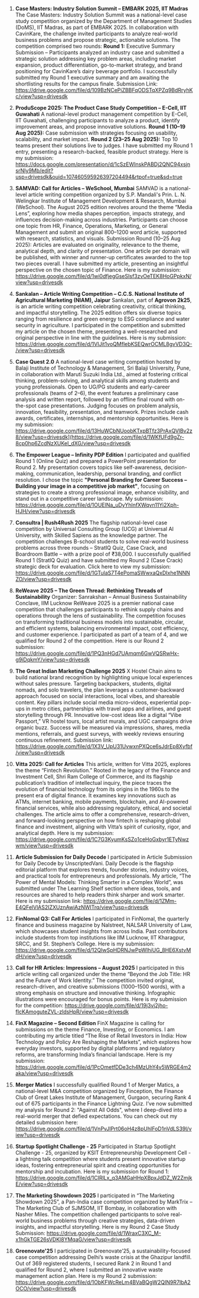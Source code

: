 1. **Case Masters: Industry Solution Summit – EMBARK 2025, IIT Madras**
   The Case Masters: Industry Solution Summit was a national-level case study competition organized by the Department of Management Studies (DoMS), IIT Madras, as part of EMBARK 2025. In collaboration with CavinKare, the challenge invited participants to analyze real-world business problems and propose strategic, actionable solutions.
The competition comprised two rounds:
   **Round 1:** Executive Summary Submission – Participants analyzed an industry case and submitted a strategic solution addressing key problem areas, including market expansion, product differentiation, go-to-market strategy, and brand positioning for CavinKare’s dairy beverage portfolio.
   I successfully submitted my Round 1 executive summary and am awaiting the shortlisting results for the campus finale.
   Submission Link: https://drive.google.com/file/d/109BzNCePiZBBFqODSTqXPZq9BdRryhKc/view?usp=drivesdk

 2. **ProduScope 2025: The Product Case Study Competition – E-Cell, IIT Guwahati**
    A national-level product management competition by E-Cell, IIT Guwahati, challenging participants to analyze a product, identify improvement areas, and propose innovative solutions.
    **Round 1 (10–19 Aug 2025):** Case submission with strategies focusing on usability, scalability, and market impact.
    **Round 2 (23–25 Aug 2025):** Top 10 teams present their solutions live to judges.
    I have submitted my Round 1 entry, presenting a research-backed, feasible product strategy. Here is my submission: https://docs.google.com/presentation/d/1cSzEWInskPABDj2QNC94xsjnsrNIy9Mb/edit?usp=drivesdk&ouid=107460595926397204494&rtpof=true&sd=true

 3. **SAMVAD: Call for Articles – WeSchool, Mumbai**
    SAMVAD is a national-level article writing competition organized by S.P. Mandali's Prin. L. N. Welingkar Institute of Management Development & Research, Mumbai (WeSchool). The August 2025 edition revolves around the theme “Media Lens”, exploring how media shapes perception, impacts strategy, and influences decision-making across industries. Participants can choose one topic from HR, Finance, Operations, Marketing, or General Management and submit an original 800–1200 word article, supported with research, statistics, and visuals.
    Submission Round (10–25 Aug 2025): Articles are evaluated on originality, relevance to the theme, analytical depth, and clarity of presentation. One article per domain will be published, with winner and runner-up certificates awarded to the top two pieces overall.
    I have submitted my article, presenting an insightful perspective on the chosen topic of Finance. Here is my submission: https://drive.google.com/file/d/1wi0dfjegGseSIsf3zvOeTEK8HoGPpkxN/view?usp=drivesdk

 4. **Sankalan – Article Writing Competition – C.C.S. National Institute of Agricultural Marketing (NIAM), Jaipur**
    Sankalan, part of **Agrovon 2k25**, is an article writing competition celebrating creativity, critical thinking, and impactful storytelling. The 2025 edition offers six diverse topics ranging from resilience and green energy to ESG compliance and water security in agriculture. I participated in the competition and submitted my article on the chosen theme, presenting a well-researched and original perspective in line with the guidelines.
    Here is my submission: https://drive.google.com/file/d/1VIJit1voQMflebKSEQwrOCML8gvVD3Q-/view?usp=drivesdk

 5. **Case Quest 2.0**
    A national-level case writing competition hosted by Balaji Institute of Technology & Management, Sri Balaji University, Pune, in collaboration with Maruti Suzuki India Ltd., aimed at fostering critical thinking, problem-solving, and analytical skills among students and young professionals. Open to UG/PG students and early-career professionals (teams of 2–6), the event features a preliminary case analysis and written report, followed by an offline final round with on-the-spot case presentations. Judging focuses on problem analysis, innovation, feasibility, presentation, and teamwork. Prizes include cash awards, certificates, internships, and mentorship opportunities.
    Here is my submission: https://drive.google.com/file/d/13HuWCbNUoobKTxpBTfz3PrAxQVlBv2z8/view?usp=drivesdk](https://drive.google.com/file/d/1WKfUFd9gZr-8cp0hp6ZcdNzXUKeI_dXG/view?usp=drivesdk

 6. **The Empower League – Infinity PDP Edition**
    I participated and qualified Round 1 (Online Quiz) and prepared a PowerPoint presentation for Round 2. My presentation covers topics like self-awareness, decision-making, communication, leadership, personal branding, and conflict resolution. I chose the topic **"Personal Branding for Career Success – Building your image in a competitive job market"**, focusing on strategies to create a strong professional image, enhance visibility, and stand out in a competitive career landscape.
    My submission: https://drive.google.com/file/d/1OUElNa_uDyYhlnfXWqvn11Yi2Xph-HJH/view?usp=drivesdk

 7. **Consultra | Rush4Rush 2025**
    The flagship national-level case competition by Universal Consulting Group (UCG) at Universal AI University, with Skilled Sapiens as the knowledge partner. The competition challenges B-school students to solve real-world business problems across three rounds – StratIQ Quiz, Case Crack, and Boardroom Battle – with a prize pool of ₹38,000.
    I successfully qualified Round 1 (StratIQ Quiz) and have submitted my Round 2 (Case Crack) strategic deck for evaluation.
    Click here to view my submission: https://drive.google.com/file/d/1GTulaS7T4ePomaSWwxaQxDIxhe1NNNZO/view?usp=drivesdk

 8. **ReWeave 2025 – The Green Thread: Rethinking Threads of Sustainability**
    Organizer: Sanrakshan – Annual Business Sustainability Conclave, IIM Lucknow
    ReWeave 2025 is a premier national case competition that challenges participants to rethink supply chains and operations through the lens of sustainability. The competition focuses on transforming traditional business models into sustainable, circular, and efficient systems, balancing environmental impact, cost efficiency, and customer experience.
    I participated as part of a team of 4, and we qualified for Round 2 of the competition.
    Here is our Round 2 submission: https://drive.google.com/file/d/1PQ3nHGd7UAmqm6GwVQSRwHx-g9iDqkmY/view?usp=drivesdk

 9. **The Great Indian Marketing Challenge 2025**
     X Hostel Chain aims to build national brand recognition by highlighting unique local experiences without sales pressure. Targeting backpackers, students, digital nomads, and solo travelers, the plan leverages a customer-backward approach focused on social interactions, local vibes, and shareable content. Key pillars include social media micro-videos, experiential pop-ups in metro cities, partnerships with travel apps and airlines, and guest storytelling through PR. Innovative low-cost ideas like a digital “Vibe Passport,” VR hostel tours, local artist murals, and UGC campaigns drive organic buzz. Success will be measured via impressions, shares, media mentions, referrals, and guest surveys, with weekly reviews ensuring continuous refinement.
    Submission link: https://drive.google.com/file/d/1X3V_UpU31UvwxnPXQce6sJdrEp8Xyfbf/view?usp=drivesdk

 10. **Vitta 2025: Call for Articles**
     This article, written for Vitta 2025, explores the theme “Fintech Revolution.” Rooted in the legacy of the Finance and Investment Cell, Shri Ram College of Commerce, and its flagship publication’s tradition of intellectual inquiry, the piece traces the evolution of financial technology from its origins in the 1960s to the present era of digital finance. It examines key innovations such as ATMs, internet banking, mobile payments, blockchain, and AI-powered financial services, while also addressing regulatory, ethical, and societal challenges. The article aims to offer a comprehensive, research-driven, and forward-looking perspective on how fintech is reshaping global finance and investment, aligning with Vitta’s spirit of curiosity, rigor, and analytical depth.
     Here is my submission: https://drive.google.com/file/d/1C7G3KyumKsSZo1ceHoGxbyr1ETyNwzwm/view?usp=drivesdk

 11. **Article Submission for Daily Decode**
     I participated in Article Submission for Daily Decode by UnscriptedVani. Daily Decode is the flagship editorial platform that explores trends, founder stories, industry voices, and practical tools for entrepreneurs and professionals. My article, “The Power of Mental Models: Thinking Smarter in a Complex World”, was submitted under The Learning Shelf section where ideas, tools, and resources are shared to help readers think sharper and work smarter.
     Here is my submission link: https://drive.google.com/file/d/1ZMm-E4QFelVlAS2IZXUznAwiAzNWITrq/view?usp=drivesdk

 12. **FinNomal Q3: Call For Articles**
     I participated in FinNomal, the quarterly finance and business magazine by Nalstreet, NALSAR University of Law, which showcases student insights from across India. Past contributors include students from top institutions like IIM Lucknow, IIT Kharagpur, SRCC, and St. Stephen’s College.
     Here is my submission: https://drive.google.com/file/d/12QIwSpHDRNJwPpWIhiUG_8HE6XstvMdH/view?usp=drivesdk

 13. **Call for HR Articles: Impressions – August 2025**
     I participated in this article writing call organized under the theme “Beyond the Job Title: HR and the Future of Work Identity.” The competition invited original, research-driven, and creative submissions (1000–1500 words), with a strong emphasis on structure and innovative thinking. Infographic illustrations were encouraged for bonus points.
     Here is my submission for the competition: https://drive.google.com/file/d/19j3vj2jho-fIcKAmoguteZVL-zldsHpR/view?usp=drivesdk

 14. **FinX Magazine – Second Edition**
     FinX Magazine is calling for submissions on the theme Finance, Investing, or Economics. I am contributing my article titled “The Rise of Retail Investors in India: How Technology and Policy Are Reshaping the Markets”, which explores how everyday investors, supported by digital platforms and regulatory reforms, are transforming India’s financial landscape.
     Here is my submission: https://drive.google.com/file/d/1PcOmetfDDe3ch4MzUhY4v5WRGE4m2aka/view?usp=drivesdk

 15. **Merger Matics**
     I successfully qualified Round 1 of Merger Matics, a national-level M&A competition organized by Finception, the Finance Club of Great Lakes Institute of Management, Gurgaon, securing Rank 4 out of 675 participants in the Finance Lightning Quiz.
     I’ve now submitted my analysis for Round 2: "Against All Odds", where I deep-dived into a real-world merger that defied expectations. You can check out my detailed submission here: https://drive.google.com/file/d/1VnPvJlPrt06oH4z8pUhIFoD1nVdLS39l/view?usp=drivesdk

 16. **Startup Spotlight Challenge - 25**
     Participated in Startup Spotlight Challenge - 25, organized by KSIT Entrepreneurship Development Cell - a lightning talk competition where students present innovative startup ideas, fostering entrepreneurial spirit and creating opportunities for mentorship and incubation.
     Here is my submission for Round 1: https://drive.google.com/file/d/1CIRlLx_q3AMGaHHpXBpxJdDZ_W2ZmjkE/view?usp=drivesdk

 17. **The Marketing Showdown 2025**
     I participated in “The Marketing Showdown 2025”, a Pan-India case competition organized by MarkTrix – The Marketing Club of SJMSOM, IIT Bombay, in collaboration with Nasher Miles. The competition challenged participants to solve real-world business problems through creative strategies, data-driven insights, and impactful storytelling.
     Here is my Round 2 Case Study Submission: https://drive.google.com/file/d/1WraxC3XC_M-x1hGkTGE26sVDKl8YMqaG/view?usp=drivesdk

 19. **Greenovate'25**
     I participated in Greenovate’25, a sustainability-focused case competition addressing Delhi’s waste crisis at the Ghazipur landfill. Out of 369 registered students, I secured Rank 2 in Round 1 and qualified for Round 2, where I submitted an innovative waste management action plan.
     Here is my Round 2 submission: https://drive.google.com/file/d/1ObKFWcReLm4BVaBQgW2QIN9R7IbA2OCO/view?usp=drivesdk
